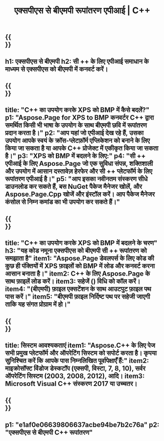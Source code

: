 ﻿---
translation: true
template: /_templates/_conversion-child-cpp.md
title: एक्सपीएस से बीएमपी रूपांतरण एपीआई | C++
url: /cpp/conversion/xps-to-bmp/
description: C++ API समाधान के लिए Aspose.Page द्वारा प्रदान किया गया XPS से BMP रूपांतरण। विंडोज 32 बिट, विंडोज 64 बिट और लिनक्स 64 बिट के लिए सी ++ रनटाइम एनवायरनमेंट में काम करता है।
informat: XPS
outformat: BMP
otherformats: EPS PS
---

{{<section banner>}}
---
h1: एक्सपीएस से बीएमपी
h2: सी ++ के लिए एपीआई समाधान के माध्यम से एक्सपीएस को बीएमपी में कनवर्ट करें।
---

{{<section overview>}}
---
title: "C++ का उपयोग करके XPS को BMP में कैसे बदलें?"
p1: "Aspose.Page for XPS to BMP कनवर्टर C++ द्वारा समर्थित किसी भी भाषा के उपयोग के साथ बीएमपी छवि में रूपांतरण प्रदान करता है।"
p2: "आप यहां जो एपीआई देख रहे हैं, उसका उपयोग आपके स्वयं के क्रॉस-प्लेटफ़ॉर्म एप्लिकेशन को बनाने के लिए किया जा सकता है या आपके C++ प्रोजेक्ट में एकीकृत किया जा सकता है।"
p3: "XPS को BMP में बदलने के लिए:"
p4: "सी ++ एपीआई के लिए Aspose.Page जो एक सुविधा संपन्न, शक्तिशाली और उपयोग में आसान दस्तावेज़ हेरफेर और सी ++ प्लेटफॉर्म के लिए रूपांतरण एपीआई है।"
p5: "आप इसका नवीनतम संस्करण सीधे डाउनलोड कर सकते हैं, बस NuGet पैकेज मैनेजर खोलें, और Aspose.Page.Cpp खोजें और इंस्टॉल करें। आप पैकेज मैनेजर कंसोल से निम्न कमांड का भी उपयोग कर सकते हैं।"
---

{{<section feature1>}}
---
title: "C++ का उपयोग करके XPS को BMP में बदलने के चरण"
h3: "यह कोड नमूना एक्सपीएस को बीएमपी सी ++ रूपांतरण को समझाता है"
item1: "Aspose.Page डेवलपर्स के लिए कोड की कुछ ही पंक्तियों में XPS फ़ाइलों को BMP में लोड और कनवर्ट करना आसान बनाता है।"
item2: C++ के लिए Aspose.Page के साथ फ़ाइलें लोड करें।
item3: सहेजें () विधि को कॉल करें।
item4: "(बीएमपी) फ़ाइल एक्सटेंशन के साथ आउटपुट फ़ाइल पथ पास करें।"
item5: "बीएमपी फ़ाइल निर्दिष्ट पथ पर सहेजी जाएगी ताकि यह संगत प्रोग्राम में हो।"
---

{{<section feature2>}}
---
title: सिस्टम आवश्यकताएं
item1: "Aspose.C++ के लिए पेज सभी प्रमुख प्लेटफॉर्म और ऑपरेटिंग सिस्टम को सपोर्ट करता है। कृपया सुनिश्चित करें कि आपके पास निम्नलिखित पूर्वापेक्षाएँ हैं:"
item2: माइक्रोसॉफ्ट विंडोज डेस्कटॉप (एक्सपी, विस्टा, 7, 8, 10), सर्वर ऑपरेटिंग सिस्टम (2003, 2008, 2012), आदि।
item3: Microsoft Visual C++ संस्करण 2017 या उच्चतर।
---

{{<section gist>}}
---
p1: "e1af0e06639806637acbe94be7b2c76a"
p2: "एक्सपीएस से बीएमपी C++ रूपांतरण"
---
